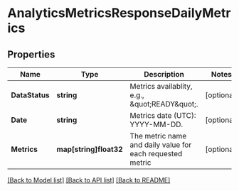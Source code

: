 # AnalyticsMetricsResponseDailyMetrics

## Properties

Name | Type | Description | Notes
------------ | ------------- | ------------- | -------------
**DataStatus** | **string** | Metrics availablity, e.g., \&quot;READY\&quot;. | [optional] 
**Date** | **string** | Metrics date (UTC): YYYY-MM-DD. | [optional] 
**Metrics** | **map[string]float32** | The metric name and daily value for each requested metric | [optional] 

[[Back to Model list]](../README.md#documentation-for-models) [[Back to API list]](../README.md#documentation-for-api-endpoints) [[Back to README]](../README.md)


